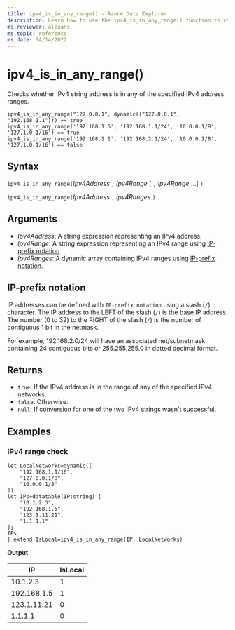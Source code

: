 ```yaml
---
title: ipv4_is_in_any_range() - Azure Data Explorer
description: Learn how to use the ipv4_is_in_any_range() function to check if the IPv4 string address is in any of the IPv4 address ranges.
ms.reviewer: alexans
ms.topic: reference
ms.date: 04/14/2022
---
```

# ipv4_is_in_any_range()

Checks whether IPv4 string address is in any of the specified IPv4 address ranges.

```kusto
ipv4_is_in_any_range("127.0.0.1", dynamic(["127.0.0.1", "192.168.1.1"])) == true
ipv4_is_in_any_range('192.168.1.6', '192.168.1.1/24', '10.0.0.1/8', '127.1.0.1/16') == true
ipv4_is_in_any_range('192.168.1.1', '192.168.2.1/24', '10.0.0.1/8', '127.1.0.1/16') == false
```

## Syntax

`ipv4_is_in_any_range(`*Ipv4Address* `,` *Ipv4Range* [ `,` *Ipv4Range* ...] `)`

`ipv4_is_in_any_range(`*Ipv4Address* `,` *Ipv4Ranges* `)`

## Arguments

* *Ipv4Address*: A string expression representing an IPv4 address.
* *Ipv4Range*: A string expression representing an IPv4 range using [IP-prefix notation](#ip-prefix-notation).
* *Ipv4Ranges*: A dynamic array containing IPv4 ranges using [IP-prefix notation](#ip-prefix-notation).

## IP-prefix notation

IP addresses can be defined with `IP-prefix notation` using a slash (`/`) character. The IP address to the LEFT of the slash (`/`) is the base IP address. The number (0 to 32) to the RIGHT of the slash (`/`) is the number of contiguous 1 bit in the netmask.

For example, 192.168.2.0/24 will have an associated net/subnetmask containing 24 contiguous bits or 255.255.255.0 in dotted decimal format.

## Returns

* `true`: If the IPv4 address is in the range of any of the specified IPv4 networks.
* `false`: Otherwise.
* `null`: If conversion for one of the two IPv4 strings wasn't successful.

## Examples

### IPv4 range check

<!-- csl: https://help.kusto.windows.net/Samples -->
```kusto
let LocalNetworks=dynamic([
    "192.168.1.1/16",
    "127.0.0.1/8",
    "10.0.0.1/8"
]);
let IPs=datatable(IP:string) [
    "10.1.2.3",
    "192.168.1.5",
    "123.1.11.21",
    "1.1.1.1"
];
IPs
| extend IsLocal=ipv4_is_in_any_range(IP, LocalNetworks)
```

**Output**

|IP|IsLocal|
|---|---|
|10.1.2.3|1|
|192.168.1.5|1|
|123.1.11.21|0|
|1.1.1.1|0|
